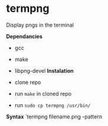 # termpng
Display pngs in the terminal

**Dependancies**
- gcc
- make
- libpng-devel
**Instalation**

- clone repo
- run `make` in cloned repo
- run `sudo cp termpng /usr/bin/`

**Syntax**
`termpng filename.png -pattern
